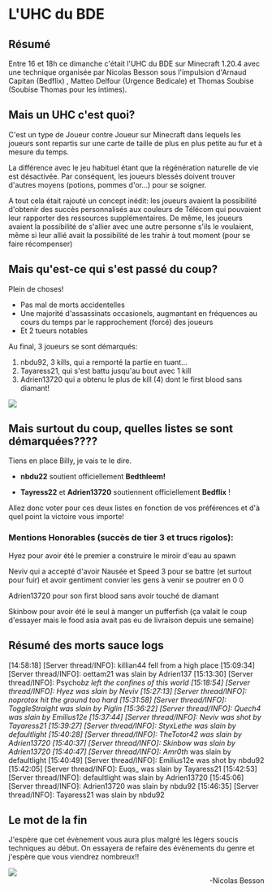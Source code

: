 # L'UHC du BDE

## Résumé

Entre 16 et 18h ce dimanche c'était l'UHC du BDE sur Minecraft 1.20.4 avec une technique organisée par Nicolas Besson sous l'impulsion d'Arnaud Capitan (Bedflix) , Matteo Delfour (Urgence Bedicale) et Thomas Soubise (Soubise Thomas pour les intimes).

## Mais un UHC c'est quoi?

C'est un type de Joueur contre Joueur sur Minecraft dans lequels les joueurs sont repartis sur une carte de taille de plus en plus petite au fur et à mesure du temps.

La différence avec le jeu habituel étant que la régénération naturelle de vie est désactivée. Par conséquent, les joueurs blessés doivent trouver d'autres moyens (potions, pommes d'or...) pour se soigner.

A tout cela était rajouté un concept inédit: les joueurs avaient la possibilité d'obtenir des succès personnalisés aux couleurs de Télécom qui pouvaient leur rapporter des ressources supplémentaires. De même, les joueurs avaient la possibilité de s'allier avec une autre personne s'ils le voulaient, même si leur allié avait la possibilité de les trahir à tout moment (pour se faire récompenser)

## Mais qu'est-ce qui s'est passé du coup?

Plein de choses!

- Pas mal de morts accidentelles
- Une majorité d'assassinats occasionels, augmantant en fréquences au cours du temps par le rapprochement (forcé) des joueurs
- Et 2 tueurs notables

Au final, 3 joueurs se sont démarqués:

1. nbdu92, 3 kills, qui a remporté la partie en tuant...
2. Tayaress21, qui s'est battu jusqu'au bout avec 1 kill
3. Adrien13720 qui a obtenu le plus de kill (4) dont le first blood sans diamant!

<img src='/LH1/images/uhc_final_battle.png'>

## Mais surtout du coup, quelles listes se sont démarquées????

Tiens en place Billy, je vais te le dire.

- **nbdu22** soutient officiellement **Bedthleem!**

- **Tayress22** et **Adrien13720** soutiennent officiellement **Bedflix** !

Allez donc voter pour ces deux listes en fonction de vos préférences et d'à quel point la victoire vous importe!

### Mentions Honorables (succès de tier 3 et trucs rigolos):

Hyez pour avoir été le premier a construire le miroir d'eau au spawn

Neviv qui a accepté d'avoir Nausée et Speed 3 pour se battre (et surtout pour fuir) et avoir gentiment convier les gens à venir se poutrer en 0 0

Adrien13720 pour son first blood sans avoir touché de diamant

Skinbow pour avoir été le seul à manger un pufferfish (ça valait le coup d'essayer mais le food asia avait pas eu de livraison depuis une semaine)

## Résumé des morts sauce logs

[14:58:18] [Server thread/INFO]: kiIIian44 fell from a high place
[15:09:34] [Server thread/INFO]: oettam21 was slain by Adrien137
[15:13:30] [Server thread/INFO]: Psycho*bz left the confines of this world
[15:18:54] [Server thread/INFO]: Hyez was slain by Neviv
[15:27:13] [Server thread/INFO]: noprotox hit the ground too hard
[15:31:58] [Server thread/INFO]: ToggleStraight was slain by Piglin
[15:36:22] [Server thread/INFO]: Quech4 was slain by Emilius12e
[15:37:44] [Server thread/INFO]: Neviv was shot by Tayaress21
[15:39:27] [Server thread/INFO]: StyxLethe was slain by defaultlight
[15:40:28] [Server thread/INFO]: TheTotor42 was slain by Adrien13720
[15:40:37] [Server thread/INFO]: Skinbow was slain by Adrien13720
[15:40:47] [Server thread/INFO]: Amr0th* was slain by defaultlight
[15:40:49] [Server thread/INFO]: Emilius12e was shot by nbdu92
[15:42:05] [Server thread/INFO]: Euqs\_ was slain by Tayaress21
[15:42:53] [Server thread/INFO]: defaultlight was slain by Adrien13720
[15:45:06] [Server thread/INFO]: Adrien13720 was slain by nbdu92
[15:46:35] [Server thread/INFO]: Tayaress21 was slain by nbdu92

## Le mot de la fin

J'espère que cet évènement vous aura plus malgré les légers soucis techniques au début. On essayera de refaire des évènements du genre et j'espère que vous viendrez nombreux!!

<img src='/LH1/images/uhc_ending.png'>

<div style='text-align:right'>-Nicolas Besson</div>
